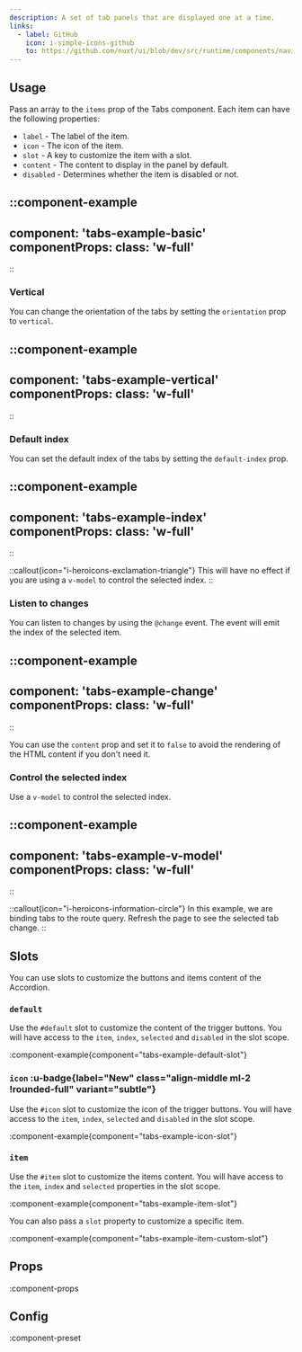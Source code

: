 ```yaml
---
description: A set of tab panels that are displayed one at a time.
links:
  - label: GitHub
    icon: i-simple-icons-github
    to: https://github.com/nuxt/ui/blob/dev/src/runtime/components/navigation/Tabs.vue
---
```


## Usage

Pass an array to the `items` prop of the Tabs component. Each item can have the following properties:

- `label` - The label of the item.
- `icon` - The icon of the item.
- `slot` - A key to customize the item with a slot.
- `content` - The content to display in the panel by default.
- `disabled` - Determines whether the item is disabled or not.

::component-example
---
component: 'tabs-example-basic'
componentProps:
  class: 'w-full'
---
::

### Vertical

You can change the orientation of the tabs by setting the `orientation` prop to `vertical`.

::component-example
---
component: 'tabs-example-vertical'
componentProps:
  class: 'w-full'
---
::

### Default index

You can set the default index of the tabs by setting the `default-index` prop.

::component-example
---
component: 'tabs-example-index'
componentProps:
  class: 'w-full'
---
::

::callout{icon="i-heroicons-exclamation-triangle"}
  This will have no effect if you are using a `v-model` to control the selected index.
::

### Listen to changes

You can listen to changes by using the `@change` event. The event will emit the index of the selected item.

::component-example
---
component: 'tabs-example-change'
componentProps:
  class: 'w-full'
---
::

You can use the `content` prop and set it to `false` to avoid the rendering of the HTML content if you don't need it.

### Control the selected index

Use a `v-model` to control the selected index.

::component-example
---
component: 'tabs-example-v-model'
componentProps:
  class: 'w-full'
---
::

::callout{icon="i-heroicons-information-circle"}
In this example, we are binding tabs to the route query. Refresh the page to see the selected tab change.
::

## Slots

You can use slots to customize the buttons and items content of the Accordion.

### `default`

Use the `#default` slot to customize the content of the trigger buttons. You will have access to the `item`, `index`, `selected` and `disabled` in the slot scope.

:component-example{component="tabs-example-default-slot"}

### `icon` :u-badge{label="New" class="align-middle ml-2 !rounded-full" variant="subtle"}

Use the `#icon` slot to customize the icon of the trigger buttons. You will have access to the `item`, `index`, `selected` and `disabled` in the slot scope.

:component-example{component="tabs-example-icon-slot"}

### `item`

Use the `#item` slot to customize the items content. You will have access to the `item`, `index` and `selected` properties in the slot scope.

:component-example{component="tabs-example-item-slot"}

You can also pass a `slot` property to customize a specific item.

:component-example{component="tabs-example-item-custom-slot"}

## Props

:component-props

## Config

:component-preset
